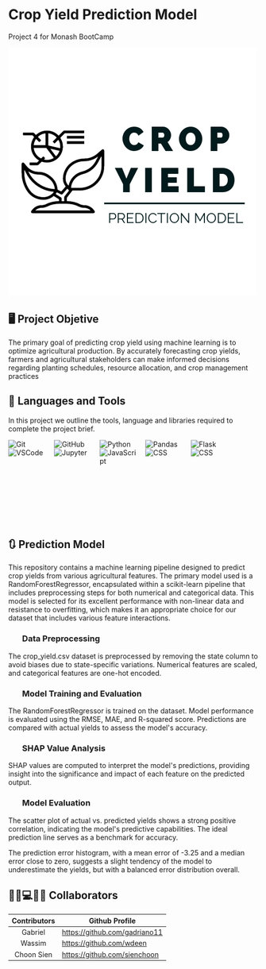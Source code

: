 # Crop Yield Prediction Model
Project 4 for Monash BootCamp

![](Images/cropyield.png)

## 🖥 Project Objetive

The primary goal of predicting crop yield using machine learning is to optimize agricultural production. By accurately forecasting crop yields, farmers and agricultural stakeholders can make informed decisions regarding planting schedules, resource allocation, and crop management practices

## 🧰 Languages and Tools

In this project we outline the tools, language and libraries required to complete the project brief.
<br>

<img align="left" alt="Git" width="80px" style="padding-right:12px;" src="https://cdn.jsdelivr.net/gh/devicons/devicon/icons/git/git-original.svg" />
<img align="left" alt="GitHub" width="80px" style="padding-right:12px;" src="https://cdn.jsdelivr.net/gh/devicons/devicon/icons/github/github-original.svg" />
<img align="left" alt="Python" width="80x" style="padding-right:12px;" src="https://cdn.jsdelivr.net/gh/devicons/devicon/icons/python/python-plain.svg" />
<img align="left" alt="Pandas" width="80px" style="padding-right:12px;" src="https://cdn.jsdelivr.net/gh/devicons/devicon/icons/pandas/pandas-original-wordmark.svg" />
<img align="left" alt="Flask" width="80px" style="padding-right:12px;" img src="https://cdn.jsdelivr.net/gh/devicons/devicon/icons/flask/flask-original-wordmark.svg" />
<img align="left" alt="VSCode" width="80px" style="padding-right:12px;" src="https://cdn.jsdelivr.net/gh/devicons/devicon/icons/vscode/vscode-original.svg" />
<img align="left" alt="Jupyter" width="80px" style="padding-right:12px;" src="https://cdn.jsdelivr.net/gh/devicons/devicon/icons/jupyter/jupyter-original-wordmark.svg" />
<img align="left" alt="JavaScript" width="80px" style="padding-right:12px;" src="https://cdn.jsdelivr.net/gh/devicons/devicon/icons/javascript/javascript-original.svg" />
<img align="left" alt="CSS" width="80px" style="padding-right:12px;" src="https://cdn.jsdelivr.net/gh/devicons/devicon/icons/css3/css3-plain-wordmark.svg" /> <br>
<img align="left" alt="CSS" width="80px" style="padding-right:12px;" src="https://cdn.jsdelivr.net/gh/devicons/devicon@latest/icons/html5/html5-original.svg" " /> 
</br>

<br><br><br><br><br><br></br>


## 🔃 Prediction Model

This repository contains a machine learning pipeline designed to predict crop yields from various agricultural features. The primary model used is a RandomForestRegressor, encapsulated within a scikit-learn pipeline that includes preprocessing steps for both numerical and categorical data. This model is selected for its excellent performance with non-linear data and resistance to overfitting, which makes it an appropriate choice for our dataset that includes various feature interactions.

### <ul>Data Preprocessing</ul>

The crop_yield.csv dataset is preprocessed by removing the state column to avoid biases due to state-specific variations. Numerical features are scaled, and categorical features are one-hot encoded.

### <ul>Model Training and Evaluation</u>

The RandomForestRegressor is trained on the dataset. Model performance is evaluated using the RMSE, MAE, and R-squared score. Predictions are compared with actual yields to assess the model's accuracy.

### <ul>SHAP Value Analysis</ul>

SHAP values are computed to interpret the model's predictions, providing insight into the significance and impact of each feature on the predicted output.

### <ul>Model Evaluation</ul>

The scatter plot of actual vs. predicted yields shows a strong positive correlation, indicating the model's predictive capabilities. The ideal prediction line serves as a benchmark for accuracy.

The prediction error histogram, with a mean error of -3.25 and a median error close to zero, suggests a slight tendency of the model to underestimate the yields, but with a balanced error distribution overall.




## 👨‍💼💻👩‍💼 Collaborators

| <center>Contributors</center>    | <center>Github Profile</center>    |
| ----------------| -------------------------------------- |
| <center>Gabriel </center>      | https://github.com/gadriano11       |    
| <center>Wassim</center> |   https://github.com/wdeen             |  
| <center>Choon Sien</center>| https://github.com/sienchoon              |